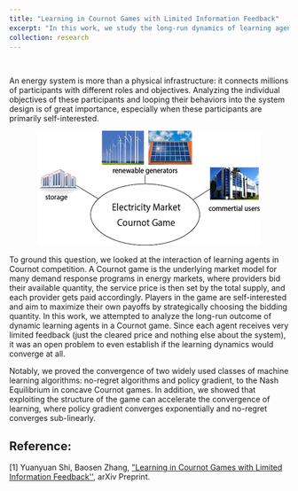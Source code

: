 ```yaml
---
title: "Learning in Cournot Games with Limited Information Feedback"
excerpt: "In this work, we study the long-run dynamics of learning agents in Cournot game. Cournot game is the underlying market model for many demand response programs in electricity markets, where providers bid their available quantity, the service price is set by the total supply and each provider gets paid accordingly. <br/><img src='/images/research/game_cover.png'>"
collection: research
---
```

<p>&nbsp;</p>

An energy system is more than a physical infrastructure: it connects millions of participants with different roles and objectives. Analyzing the individual objectives of these participants and looping their behaviors into the system design is of great importance, especially when these participants are primarily self-interested.
<p align="center">
	<img src='/images/research/game.png'>
</p>
To ground this question, we looked at the interaction of learning agents in Cournot competition. A Cournot game is the underlying market model for many demand response programs in energy markets, where providers bid their available quantity, the service price is then set by the total supply, and each provider gets paid accordingly. Players in the game are self-interested and aim to maximize their own payoffs by strategically choosing the bidding quantity. In this work, we attempted to analyze the long-run outcome of dynamic learning agents in a Cournot game. Since each agent receives very limited feedback (just the cleared price and nothing else about the system), it was an open problem to even establish if the learning dynamics would converge at all. 

Notably, we proved the convergence of two widely used classes of machine learning algorithms: no-regret algorithms and policy gradient, to the Nash Equilibrium in concave Cournot games. In addition, we showed that exploiting the structure of the game can accelerate the convergence of learning, where policy gradient converges exponentially and no-regret converges sub-linearly.

## Reference:

[1] Yuanyuan Shi, Baosen Zhang, ["Learning in Cournot Games with Limited Information Feedback''](https://arxiv.org/abs/1906.06612), arXiv Preprint. 